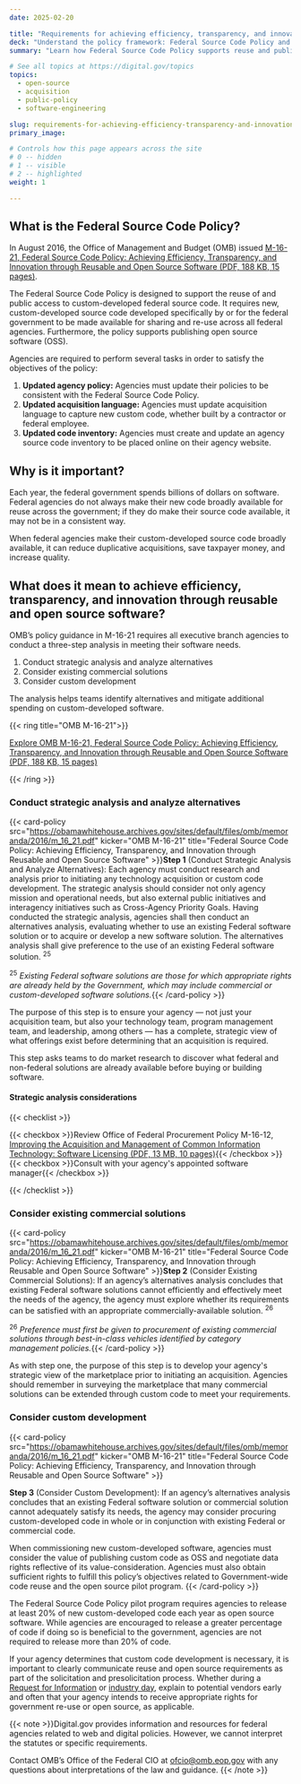 ```yaml
---
date: 2025-02-20

title: "Requirements for achieving efficiency, transparency, and innovation through reusable and open source software"
deck: "Understand the policy framework: Federal Source Code Policy and OMB M-16–21"
summary: "Learn how Federal Source Code Policy supports reuse and public access to custom-developed federal source code."

# See all topics at https://digital.gov/topics
topics:
  - open-source
  - acquisition
  - public-policy
  - software-engineering

slug: requirements-for-achieving-efficiency-transparency-and-innovation-through-reusable-and-open-source-software
primary_image: 

# Controls how this page appears across the site
# 0 -- hidden
# 1 -- visible
# 2 -- highlighted
weight: 1

---
```


## What is the Federal Source Code Policy?

In August 2016, the Office of Management and Budget (OMB) issued [M-16-21, Federal Source Code Policy: Achieving Efficiency, Transparency, and Innovation through Reusable and Open Source Software (PDF, 188 KB, 15 pages)](https://obamawhitehouse.archives.gov/sites/default/files/omb/memoranda/2016/m_16_21.pdf).

The Federal Source Code Policy is designed to support the reuse of and public access to custom-developed federal source code. It requires new, custom-developed source code developed specifically by or for the federal government to be made available for sharing and re-use across all federal agencies. Furthermore, the policy supports publishing open source software (OSS).

Agencies are required to perform several tasks in order to satisfy the objectives of the policy:

1. **Updated agency policy:** Agencies must update their policies to be consistent with the Federal Source Code Policy.
2. **Updated acquisition language:** Agencies must update acquisition language to capture new custom code, whether built by a contractor or federal employee.
3. **Updated code inventory:** Agencies must create and update an agency source code inventory to be placed online on their agency website.

## Why is it important?

Each year, the federal government spends billions of dollars on software. Federal agencies do not always make their new code broadly available for reuse across the government; if they do make their source code available, it may not be in a consistent way.

When federal agencies make their custom-developed source code broadly available, it can reduce duplicative acquisitions, save taxpayer money, and increase quality.

## What does it mean to achieve efficiency, transparency, and innovation through reusable and open source software?

OMB’s policy guidance in M-16-21 requires all executive branch agencies to conduct a three-step analysis in meeting their software needs.

1. Conduct strategic analysis and analyze alternatives
2. Consider existing commercial solutions
3. Consider custom development

The analysis helps teams identify alternatives and mitigate additional spending on custom-developed software.

{{< ring title="OMB M-16-21">}}

[Explore OMB M-16-21, Federal Source Code Policy: Achieving Efficiency, Transparency, and Innovation through Reusable and Open Source Software (PDF, 188 KB, 15 pages)](https://obamawhitehouse.archives.gov/sites/default/files/omb/memoranda/2016/m_16_21.pdf)

{{< /ring >}}

### Conduct strategic analysis and analyze alternatives

{{< card-policy src="https://obamawhitehouse.archives.gov/sites/default/files/omb/memoranda/2016/m_16_21.pdf" kicker="OMB M-16-21" title="Federal Source Code Policy: Achieving Efficiency, Transparency, and Innovation through Reusable and Open Source Software" >}}**Step 1** (Conduct Strategic Analysis and Analyze Alternatives): Each agency must conduct research and analysis prior to initiating any technology acquisition or custom code development. The strategic analysis should consider not only agency mission and operational needs, but also external public initiatives and interagency initiatives such as Cross-Agency Priority Goals. Having conducted the strategic analysis, agencies shall then conduct an alternatives analysis, evaluating whether to use an existing Federal software solution or to acquire or develop a new software solution. The alternatives analysis shall give preference to the use of an existing Federal software solution. <sup>25</sup>

<sup>25</sup> _Existing Federal software solutions are those for which appropriate rights are already held by the Government, which may include commercial or custom-developed software solutions._{{< /card-policy >}}

The purpose of this step is to ensure your agency — not just your acquisition team, but also your technology team, program management team, and leadership, among others — has a complete, strategic view of what offerings exist before determining that an acquisition is required.

This step asks teams to do market research to discover what federal and non-federal solutions are already available before buying or building software.

#### Strategic analysis considerations

{{< checklist >}}

{{< checkbox >}}Review Office of Federal Procurement Policy M-16-12, [Improving the Acquisition and Management of Common Information Technology: Software Licensing (PDF, 13 MB, 10 pages)](https://obamawhitehouse.archives.gov/sites/default/files/omb/memoranda/2016/m-16-12_1.pdf){{< /checkbox >}}
{{< checkbox >}}Consult with your agency's appointed software manager{{< /checkbox >}}

{{< /checklist >}}

### Consider existing commercial solutions

{{< card-policy src="https://obamawhitehouse.archives.gov/sites/default/files/omb/memoranda/2016/m_16_21.pdf" kicker="OMB M-16-21" title="Federal Source Code Policy: Achieving Efficiency, Transparency, and Innovation through Reusable and Open Source Software" >}}**Step 2** (Consider Existing Commercial Solutions): If an agency’s alternatives analysis concludes that existing Federal software solutions cannot efficiently and effectively meet the needs of the agency, the agency must explore whether its requirements can be satisfied with an appropriate commercially-available solution. <sup>26</sup>

<sup>26</sup> _Preference must first be given to procurement of existing commercial solutions through best-in-class vehicles identified by category management policies._{{< /card-policy >}}

As with step one, the purpose of this step is to develop your agency's strategic view of the marketplace prior to initiating an acquisition. Agencies should remember in surveying the marketplace that many commercial solutions can be extended through custom code to meet your requirements.

### Consider custom development

{{< card-policy src="https://obamawhitehouse.archives.gov/sites/default/files/omb/memoranda/2016/m_16_21.pdf" kicker="OMB M-16-21" title="Federal Source Code Policy: Achieving Efficiency, Transparency, and Innovation through Reusable and Open Source Software" >}}

**Step 3**
(Consider Custom Development): If an agency’s alternatives analysis concludes that an existing Federal software solution or commercial solution cannot adequately satisfy its needs, the agency may consider procuring custom-developed code in whole or in conjunction with existing Federal or commercial code.

When commissioning new custom-developed software, agencies must consider the value of publishing custom code as OSS and negotiate data rights reflective of its value-consideration. Agencies must also obtain sufficient rights to fulfill this policy’s objectives related to Government-wide code reuse and the open source pilot program.
{{< /card-policy >}}

The Federal Source Code Policy pilot program requires agencies to release at least 20% of new custom-developed code each year as open source software. While agencies are encouraged to release a greater percentage of code if doing so is beneficial to the government, agencies are not required to release more than 20% of code.

If your agency determines that custom code development is necessary, it is important to clearly communicate reuse and open source requirements as part of the solicitation and presolicitation process. Whether during a [Request for Information](https://www.gsa.gov/small-business/small-business-resources/training-resources/rfp-rfi-and-rfq-understanding-the-difference) or [industry day](https://www.fai.gov/media-library/item/lifting-curtain-industry-day-conferences), explain to potential vendors early and often that your agency intends to receive appropriate rights for government re-use or open source, as applicable.

{{< note >}}Digital.gov provides information and resources for federal agencies related to web and digital policies. However, we cannot interpret the statutes or specific requirements.

Contact OMB’s Office of the Federal CIO at [ofcio@omb.eop.gov](mailto:ofcio@omb.eop.gov) with any questions about interpretations of the law and guidance.
{{< /note >}}
